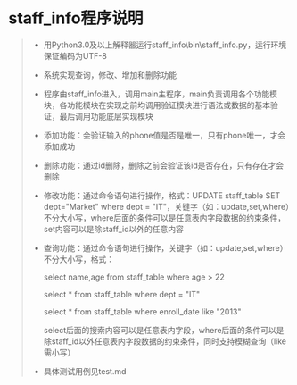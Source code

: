 # staff_info程序说明

> - 用Python3.0及以上解释器运行staff_info\bin\staff_info.py，运行环境保证编码为UTF-8
>
> - 系统实现查询，修改、增加和删除功能
>
> - 程序由staff_info进入，调用main主程序，main负责调用各个功能模块，各功能模块在实现之前均调用验证模块进行语法或数据的基本验证，最后调用功能底层实现模块
>
> - 添加功能：会验证输入的phone值是否是唯一，只有phone唯一，才会添加成功
>
> - 删除功能：通过id删除，删除之前会验证该id是否存在，只有存在才会删除
>
> - 修改功能：通过命令语句进行操作，格式：UPDATE staff_table SET dept="Market" where dept = "IT"，关键字（如：update,set,where）不分大小写，where后面的条件可以是任意表内字段数据的约束条件，set内容可以是除staff_id以外的任意内容
>
> - 查询功能：通过命令语句进行操作，关键字（如：update,set,where）不分大小写，格式：
>
>   select name,age from staff_table where age > 22
>
>   select  * from staff_table where dept = "IT"
>
>   select  * from staff_table where enroll_date like "2013"
>
>   select后面的搜索内容可以是任意表内字段，where后面的条件可以是除staff_id以外任意表内字段数据的约束条件，同时支持模糊查询（like需小写）
>
> - 具体测试用例见test.md

